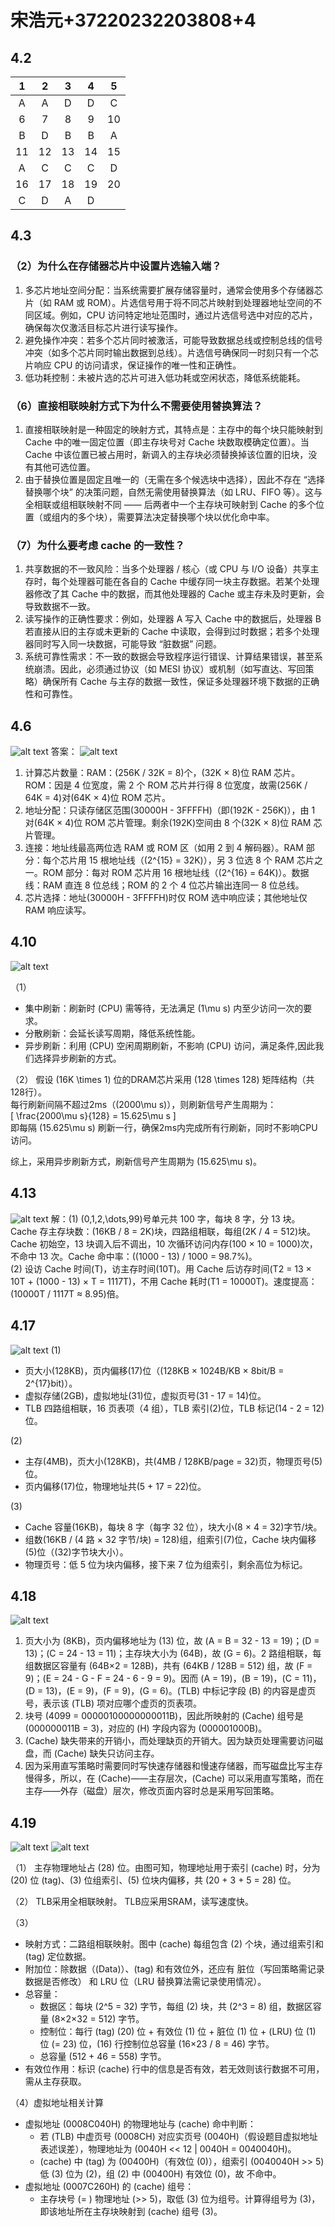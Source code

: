 # 宋浩元+37220232203808+4

## 4.2

|  1  |  2  |  3  |  4  |  5  |
| :-: | :-: | :-: | :-: | :-: |
|  A  |  A  |  D  |  D  |  C  |
|  6  |  7  |  8  |  9  | 10  |
|  B  |  D  |  B  |  B  |  A  |
| 11  | 12  | 13  | 14  | 15  |
|  A  |  C  |  C  |  C  |  D  |
| 16  | 17  | 18  | 19  | 20  |
|  C  |  D  |  A  |  D  |     |

## 4.3

### （2）为什么在存储器芯片中设置片选输入端？

1. 多芯片地址空间分配：当系统需要扩展存储容量时，通常会使用多个存储器芯片（如 RAM 或 ROM）。片选信号用于将不同芯片映射到处理器地址空间的不同区域。例如，CPU 访问特定地址范围时，通过片选信号选中对应的芯片，确保每次仅激活目标芯片进行读写操作。
2. 避免操作冲突：若多个芯片同时被激活，可能导致数据总线或控制总线的信号冲突（如多个芯片同时输出数据到总线）。片选信号确保同一时刻只有一个芯片响应 CPU 的访问请求，保证操作的唯一性和正确性。
3. 低功耗控制：未被片选的芯片可进入低功耗或空闲状态，降低系统能耗。

### （6）直接相联映射方式下为什么不需要使用替换算法？

1. 直接相联映射是一种固定的映射方式，其特点是：主存中的每个块只能映射到 Cache 中的唯一固定位置（即主存块号对 Cache 块数取模确定位置）。当 Cache 中该位置已被占用时，新调入的主存块必须替换掉该位置的旧块，没有其他可选位置。
2. 由于替换位置是固定且唯一的（无需在多个候选块中选择），因此不存在 “选择替换哪个块” 的决策问题，自然无需使用替换算法（如 LRU、FIFO 等）。这与全相联或组相联映射不同 —— 后两者中一个主存块可映射到 Cache 的多个位置（或组内的多个块），需要算法决定替换哪个块以优化命中率。

### （7）为什么要考虑 cache 的一致性？

1. 共享数据的不一致风险：当多个处理器 / 核心（或 CPU 与 I/O 设备）共享主存时，每个处理器可能在各自的 Cache 中缓存同一块主存数据。若某个处理器修改了其 Cache 中的数据，而其他处理器的 Cache 或主存未及时更新，会导致数据不一致。
2. 读写操作的正确性要求：例如，处理器 A 写入 Cache 中的数据后，处理器 B 若直接从旧的主存或未更新的 Cache 中读取，会得到过时数据；若多个处理器同时写入同一块数据，可能导致 “脏数据” 问题。
3. 系统可靠性需求：不一致的数据会导致程序运行错误、计算结果错误，甚至系统崩溃。因此，必须通过协议（如 MESI 协议）或机制（如写直达、写回策略）确保所有 Cache 与主存的数据一致性，保证多处理器环境下数据的正确性和可靠性。

## 4.6

![alt text](image-15.png)
答案：
![alt text](image-22.png)

1. 计算芯片数量：RAM：\(256K / 32K = 8\)个，\(32K × 8\)位 RAM 芯片。ROM：因是 4 位宽度，需 2 个 ROM 芯片并行得 8 位宽度，故需\(256K / 64K = 4\)对\(64K × 4\)位 ROM 芯片。
2. 地址分配：只读存储区范围\(30000H - 3FFFFH\)（即\(192K - 256K\)），由 1 对\(64K × 4\)位 ROM 芯片管理。剩余\(192K\)空间由 8 个\(32K × 8\)位 RAM 芯片管理。
3. 连接：地址线最高两位选 RAM 或 ROM 区（如用 2 到 4 解码器）。RAM 部分：每个芯片用 15 根地址线（\(2^{15} = 32K\)），另 3 位选 8 个 RAM 芯片之一。ROM 部分：每对 ROM 芯片用 16 根地址线（\(2^{16} = 64K\)）。数据线：RAM 直连 8 位总线；ROM 的 2 个 4 位芯片输出连同一 8 位总线。
4. 芯片选择：地址\(30000H - 3FFFFH\)时仅 ROM 选中响应读；其他地址仅 RAM 响应读写。

## 4.10

![alt text](image-16.png)

（1）

- 集中刷新：刷新时 \(CPU\) 需等待，无法满足 \(1\mu s\) 内至少访问一次的要求。
- 分散刷新：会延长读写周期，降低系统性能。
- 异步刷新：利用 \(CPU\) 空闲周期刷新，不影响 \(CPU\) 访问，满足条件,因此我们选择异步刷新的方式。  

（2）
假设 \(16K \times 1\) 位的DRAM芯片采用 \(128 \times 128\) 矩阵结构（共128行）。  
每行刷新间隔不超过2ms（\(2000\mu s\)），则刷新信号产生周期为：  
\[
\frac{2000\mu s}{128} = 15.625\mu s
\]  
即每隔 \(15.625\mu s\) 刷新一行，确保2ms内完成所有行刷新，同时不影响CPU访问。  

综上，采用异步刷新方式，刷新信号产生周期为 \(15.625\mu s\)。  

## 4.13

![alt text](image-17.png)
解：(1) 
    \(0,1,2,\dots,99\)号单元共 100 字，每块 8 字，分 13 块。Cache 存主存块数：\(16KB / 8 = 2K\)块，四路组相联，每组\(2K / 4 = 512\)块。Cache 初始空，13 块调入后不调出，10 次循环访问内存\(100 × 10 = 1000\)次，不命中 13 次。Cache 命中率：\((1000 - 13) / 1000 = 98.7\%\)。  
    (2) 
    设访 Cache 时间\(T\)，访主存时间\(10T\)。用 Cache 后访存时间\(T2 = 13 × 10T + (1000 - 13) × T = 1117T\)，不用 Cache 耗时\(T1 = 10000T\)。速度提高：\(10000T / 1117T ≈ 8.95\)倍。

## 4.17

![alt text](image-18.png)
(1) 

- 页大小\(128KB\)，页内偏移\(17\)位（\(128KB × 1024B/KB × 8bit/B = 2^{17}bit\)）。
- 虚拟存储\(2GB\)，虚拟地址\(31\)位，虚拟页号\(31 - 17 = 14\)位。
- TLB 四路组相联，16 页表项（4 组），TLB 索引\(2\)位，TLB 标记\(14 - 2 = 12\)位。

(2) 

- 主存\(4MB\)，页大小\(128KB\)，共\(4MB / 128KB/page = 32\)页，物理页号\(5\)位。
- 页内偏移\(17\)位，物理地址共\(5 + 17 = 22\)位。

(3) 

- Cache 容量\(16KB\)，每块 8 字（每字 32 位），块大小\(8 × 4 = 32\)字节/块。
- 组数\(16KB / (4 路 × 32 字节/块) = 128\)组，组索引\(7\)位，Cache 块内偏移\(5\)位（\(32\)字节块大小）。
- 物理页号：低 5 位为块内偏移，接下来 7 位为组索引，剩余高位为标记。

## 4.18

![alt text](image-19.png)

1. 页大小为 \(8KB\)，页内偏移地址为 \(13\) 位，故 \(A = B = 32 - 13 = 19\)；\(D = 13\)；\(C = 24 - 13 = 11\)；主存块大小为 \(64B\)，故 \(G = 6\)。2 路组相联，每组数据区容量有 \(64B×2 = 128B\)，共有 \(64KB / 128B = 512\) 组，故 \(F = 9\)；\(E = 24 - G - F = 24 - 6 - 9 = 9\)。因而 \(A = 19\)，\(B = 19\)，\(C = 11\)，\(D = 13\)，\(E = 9\)，\(F = 9\)，\(G = 6\)。\(TLB\) 中标记字段 \(B\) 的内容是虚页号，表示该 \(TLB\) 项对应哪个虚页的页表项。
2. 块号 \(4099 = 00000100000000011B\)，因此所映射的 \(Cache\) 组号是 \(000000011B = 3\)，对应的 \(H\) 字段内容为 \(000001000B\)。
3. \(Cache\) 缺失带来的开销小，而处理缺页的开销大。因为缺页处理需要访问磁盘，而 \(Cache\) 缺失只访问主存。
4. 因为采用直写策略时需要同时写快速存储器和慢速存储器，而写磁盘比写主存慢得多，所以，在 \(Cache\)——主存层次，\(Cache\) 可以采用直写策略，而在主存——外存（磁盘）层次，修改页面内容时总是采用写回策略。

## 4.19

![alt text](image-20.png)
![alt text](image-21.png)

（1） 
主存物理地址占 \(28\) 位。由图可知，物理地址用于索引 \(cache\) 时，分为 \(20\) 位 \(tag\)、\(3\) 位组索引、\(5\) 位块内偏移，共 \(20 + 3 + 5 = 28\) 位。  

（2）
TLB采用全相联映射。 TLB应采用SRAM，读写速度快。

（3） 
- 映射方式：二路组相联映射。图中 \(cache\) 每组包含 \(2\) 个块，通过组索引和 \(tag\) 定位数据。  
- 附加位：除数据（\(Data\)）、\(tag\) 和有效位外，还应有 脏位（写回策略需记录数据是否修改） 和 LRU 位（LRU 替换算法需记录使用情况）。  
- 总容量：  
  - 数据区：每块 \(2^5 = 32\) 字节，每组 \(2\) 块，共 \(2^3 = 8\) 组，数据区容量 \(8×2×32 = 512\) 字节。  
  - 控制位：每行 \(tag\) \(20\) 位 + 有效位 \(1\) 位 + 脏位 \(1\) 位 + \(LRU\) 位 \(1\) 位 \(= 23\) 位，\(16\) 行控制位总容量 \(16×23 / 8 = 46\) 字节。  
  - 总容量 \(512 + 46 = 558\) 字节。  
- 有效位作用：标识 \(cache\) 行中的信息是否有效，若无效则该行数据不可用，需从主存获取。  

（4）虚拟地址相关计算  
- 虚拟地址 \(0008C040H\) 的物理地址与 \(cache\) 命中判断：  
  - 若 \(TLB\) 中虚页号 \(0008CH\) 对应实页号 \(0040H\)（假设题目虚拟地址表述误差），物理地址为 \(0040H << 12 | 0040H = 0040040H\)。  
  - \(cache\) 中 \(tag\) 为 \(00400H\)（有效位 \(0\)），组索引 \(0040040H >> 5\) 低 \(3\) 位为 \(2\)，组 \(2\) 中 \(00400H\) 有效位 \(0\)，故 不命中。  
- 虚拟地址 \(0007C260H\) 的 \(cache\) 组号：  
  - 主存块号 \(= \) 物理地址 \(>> 5\)，取低 \(3\) 位为组号。计算得组号为 \(3\)，即该地址所在主存块映射到 \(cache\) 组号 \(3\)。  
